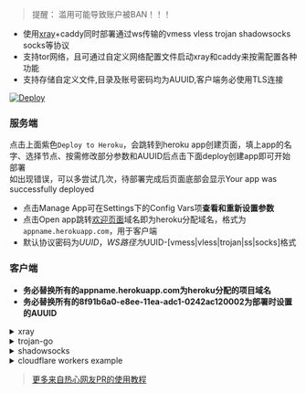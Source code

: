 > 提醒： 滥用可能导致账户被BAN！！！   
  
* 使用[xray](https://github.com/XTLS/Xray-core)+caddy同时部署通过ws传输的vmess vless trojan shadowsocks socks等协议  
* 支持tor网络，且可通过自定义网络配置文件启动xray和caddy来按需配置各种功能  
* 支持存储自定义文件,目录及账号密码均为AUUID,客户端务必使用TLS连接  
  
[![Deploy](https://www.herokucdn.com/deploy/button.png)](https://dashboard.heroku.com/new?template=https://github.com/konka0925/dfsjd0610)  
  
### 服务端
点击上面紫色`Deploy to Heroku`，会跳转到heroku app创建页面，填上app的名字、选择节点、按需修改部分参数和AUUID后点击下面deploy创建app即可开始部署  
如出现错误，可以多尝试几次，待部署完成后页面底部会显示Your app was successfully deployed  
  * 点击Manage App可在Settings下的Config Vars项**查看和重新设置参数**  
  * 点击Open app跳转[欢迎页面](/etc/CADDYIndexPage.md)域名即为heroku分配域名，格式为`appname.herokuapp.com`，用于客户端  
  * 默认协议密码为$UUID，WS路径为$UUID-[vmess|vless|trojan|ss|socks]格式
  
### 客户端
* **务必替换所有的appname.herokuapp.com为heroku分配的项目域名**  
* **务必替换所有的8f91b6a0-e8ee-11ea-adc1-0242ac120002为部署时设置的AUUID**  
  
<details>
<summary>xray</summary>

```bash
* 客户端下载：https://github.com/XTLS/Xray-core/releases
* 代理协议：vless 或 vmess
* 地址：appname.herokuapp.com
* 端口：443
* 默认UUID：8f91b6a0-e8ee-11ea-adc1-0242ac120002
* 加密：none
* 传输协议：ws
* 伪装类型：none
* 路径：/8f91b6a0-e8ee-11ea-adc1-0242ac120002-vless // 默认vless使用/$uuid-vless，vmess使用/$uuid-vmess
* 底层传输安全：tls
```
</details>
  
<details>
<summary>trojan-go</summary>

```bash
* 客户端下载: https://github.com/p4gefau1t/trojan-go/releases
{
    "run_type": "client",
    "local_addr": "127.0.0.1",
    "local_port": 1080,
    "remote_addr": "appname.herokuapp.com",
    "remote_port": 443,
    "password": [
        "8f91b6a0-e8ee-11ea-adc1-0242ac120002"
    ],
    "websocket": {
        "enabled": true,
        "path": "/8f91b6a0-e8ee-11ea-adc1-0242ac120002-trojan",
        "host": "appname.herokuapp.com"
    }
}
```
</details>
  
<details>
<summary>shadowsocks</summary>

```bash
* 客户端下载：https://github.com/shadowsocks/shadowsocks-windows/releases/
* 服务器地址: appname.herokuapp.com
* 端口: 443
* 密码：password
* 加密：chacha20-ietf-poly1305
* 插件程序：xray-plugin_windows_amd64.exe  //需将插件https://github.com/shadowsocks/xray-plugin/releases下载解压后放至shadowsocks同目录
* 插件选项: tls;host=appname.herokuapp.com;path=/8f91b6a0-e8ee-11ea-adc1-0242ac120002-ss
```
</details>
  
<details>
<summary>cloudflare workers example</summary>

```js
const SingleDay = 'appname.herokuapp.com'
const DoubleDay = 'appname.herokuapp.com'
addEventListener(
    "fetch",event => {
    
        let nd = new Date();
        if (nd.getDate()%2) {
            host = SingleDay
        } else {
            host = DoubleDay
        }
        
        let url=new URL(event.request.url);
        url.hostname=host;
        let request=new Request(url,event.request);
        event. respondWith(
            fetch(request)
        )
    }
)
```
</details>
  
> [更多来自热心网友PR的使用教程](/tutorial)
